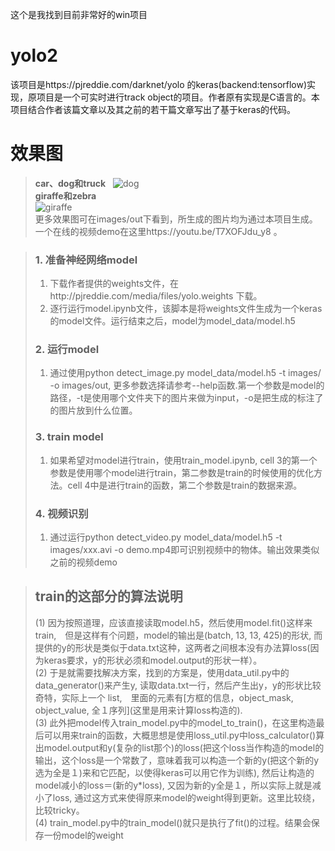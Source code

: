 这个是我找到目前非常好的win项目
# yolo2  
该项目是https://pjreddie.com/darknet/yolo 的keras(backend:tensorflow)实现，原项目是一个可实时进行track object的项目。作者原有实现是C语言的。本项目结合作者该篇文章以及其之前的若干篇文章写出了基于keras的代码。

# 效果图  
> **car、dog和truck**   
> ![dog](https://github.com/yhcc/yolo2/blob/master/images/out/dog.jpg)  
> **giraffe和zebra**   
> ![giraffe](https://github.com/yhcc/yolo2/blob/master/images/out/giraffe.jpg)  
更多效果图可在images/out下看到，所生成的图片均为通过本项目生成。一个在线的视频demo在这里https://youtu.be/T7XOFJdu_y8 。

> ### 1. 准备神经网络model  
> 1) 下载作者提供的weights文件，在http://pjreddie.com/media/files/yolo.weights 下载。
> 2) 逐行运行model.ipynb文件，该脚本是将weights文件生成为一个keras的model文件。运行结束之后，model为model_data/model.h5  
> ### 2. 运行model  
> 1) 通过使用python detect_image.py model_data/model.h5 -t images/ -o images/out, 更多参数选择请参考--help函数.第一个参数是model的路径，-t是使用哪个文件夹下的图片来做为input，-o是把生成的标注了的图片放到什么位置。    
> ### 3. train model  
> 1) 如果希望对model进行train，使用train_model.ipynb, cell 3的第一个参数是使用哪个model进行train，第二参数是train的时候使用的优化方法。cell 4中是进行train的函数，第二个参数是train的数据来源。  
> ### 4. 视频识别
> 1) 通过运行python detect_video.py model_data/model.h5 -t images/xxx.avi -o demo.mp4即可识别视频中的物体。输出效果类似之前的视频demo  

> ## train的这部分的算法说明
> (1) 因为按照道理，应该直接读取model.h5，然后使用model.fit()这样来train,　但是这样有个问题，model的输出是(batch, 13, 13, 425)的形状, 而提供的y的形状是类似于data.txt这种，这两者之间根本没有办法算loss(因为keras要求，y的形状必须和model.output的形状一样）。  
> (2) 于是就需要找解决方案，找到的方案是，使用data_util.py中的data_generator()来产生y, 读取data.txt一行，然后产生出y，y的形状比较奇特，实际上一个 list,　里面的元素有\[方框的信息，object_mask, object_value, 全１序列\](这里是用来计算loss构造的).  
> (3) 此外把model传入train_model.py中的model_to_train()，在这里构造最后可以用来train的函数，大概思想是使用loss_util.py中loss_calculator()算出model.output和y(复杂的list那个)的loss(把这个loss当作构造的model的输出，这个loss是一个常数了，意味着我可以构造一个新的y(把这个新的y选为全是１)来和它匹配，以使得keras可以用它作为训练), 然后让构造的model减小的loss＝(新的y*loss), 又因为新的y全是１，所以实际上就是减小了loss, 通过这方式来使得原来model的weight得到更新。这里比较绕，比较tricky。  
> (4) train_model.py中的train_model()就只是执行了fit()的过程。结果会保存一份model的weight  

